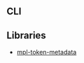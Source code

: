 ## CLI

## Libraries
- [mpl-token-metadata](https://github.com/metaplex-foundation/mpl-token-metadata/tree/main)
